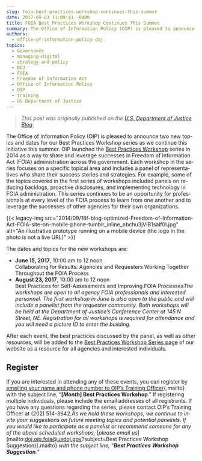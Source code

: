 ```yaml
---
slug: foia-best-practices-workshop-continues-this-summer
date: 2017-05-03 11:00:41 -0400
title: FOIA Best Practices Workshop Continues This Summer
summary: The Office of Information Policy (OIP) is pleased to announce two new topics and dates for our Best Practices Workshop series as we continue this initiative this summer.
authors:
  - office-of-information-policy-doj
topics:
  - Governance
  - managing-digital
  - strategy-and-policy
  - DOJ
  - FOIA
  - Freedom of Information Act
  - Office of Information Policy
  - OIP
  - training
  - US Department of Justice
---
```


> _This post was originally published on the [U.S. Department of Justice Blog](https://www.justice.gov/blogs)._

<span lang="EN">The Office of Information Policy (OIP) is pleased to announce two new topics and dates for our Best Practices Workshop series as we continue this initiative this summer. OIP launched the </span>[<span lang="EN"><u>Best Practices Workshop</u></span>](https://www.justice.gov/oip/best-practices-workshop-series) <span lang="EN">series in 2014 as a way to share and leverage successes in Freedom of Information Act (FOIA) administration across the government. Each workshop in the series focuses on a specific topical area and includes a panel of representatives who share their success stories and strategies. For example, some of the topics covered in the first series of workshops included panels on reducing backlogs, proactive disclosures, and implementing technology in FOIA administration. This series continues to be an opportunity for professionals at every level of the FOIA process to learn from one another and to leverage the successes of other agencies for their own organizations.</span>

{{< legacy-img src="2014/09/18f-blog-optimized-Freedom-of-Information-Act-FOIA-site-on-mobile-phone-tumblr\_inline\_nbchu3jVlB1salf0l.jpg" alt="An illustrative prototype running on a mobile device (the logo in the photo is not a live URL)" >}}

<span lang="EN">The dates and topics for the new workshops are:</span>

  * **<span lang="EN">June 15, 2017</span>**<span lang="EN">, 10:00 am to 12 noon</span>**<span lang="EN"><br /> </span>**<span lang="EN">Collaborating for Results: Agencies and Requesters Working Together Throughout the FOIA Process</span>
  * **<span lang="EN">August 23, 2017</span>**<span lang="EN">, 10:00 am to 12 noon</span>**<span lang="EN"><br /> </span>**<span lang="EN">Best Practices for Self-Assessments and Improving FOIA Processes</span>_<span lang="EN">The workshops are open to all agency FOIA professionals and interested personnel. The first workshop in June is also open to the public and will include a panelist from the requester community. Both workshops will be held at the Department of Justice’s Conference Center at 145 N Street, NE. Registration for all workshops is required for attendance and you will need a picture ID to enter the building.</span>_

<span lang="EN">After each event, the best practices discussed by the panel, as well as other resources, will be added to the </span>[<span lang="EN">Best Practices Workshop Series page</span>](https://www.justice.gov/oip/best-practices-workshop-series) <span lang="EN">of our website as a resource for all agencies and interested individuals.</span>

## Register

<span lang="EN">If you are interested in attending any of these events, you can register by </span>[emailing your name and phone number to OIP’s Training Officer](mailto:doj.oip.foia@usdoj.gov){.mailto} <span lang="EN">with the subject line, “<strong>[<em>Month</em>] Best Practices Workshop</strong>.” If registering multiple individuals, please include the email addresses of all registrants. If you have any questions regarding the series, please contact OIP’s Training Officer at (202) 514-3642.</span>_<span lang="EN">As we hold these workshops, we continue to invite your suggestions on future meeting topics and potential panelists. If you would like to participate as a panelist or recommend someone for any of the above scheduled workshops, </span>_[_<span lang="EN">please email us</span>_](mailto:doj.oip.foia@usdoj.gov?subject=Best Practices Workshop Suggestion){.mailto} _<span lang="EN">with the subject line, “<strong>Best Practices Workshop Suggestion</strong>.”</span>_
